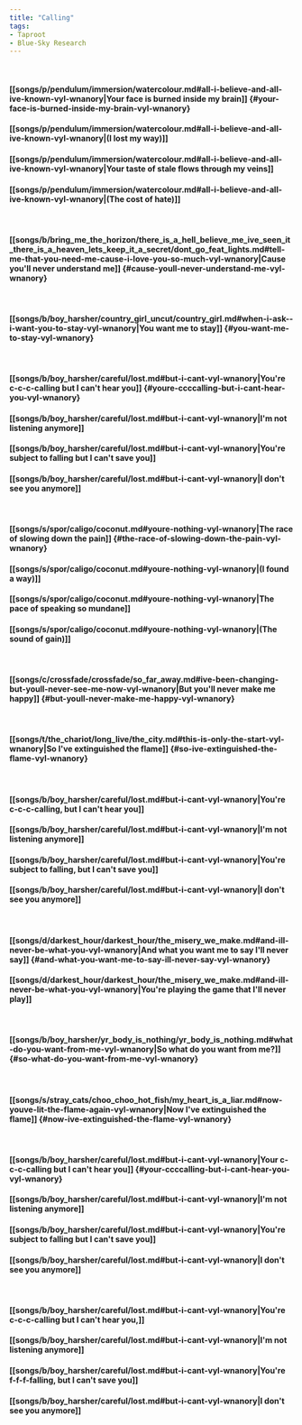 ```yaml
---
title: "Calling"
tags:
- Taproot
- Blue-Sky Research
---
```

&nbsp;
#### [[songs/p/pendulum/immersion/watercolour.md#all-i-believe-and-all-ive-known-vyl-wnanory|Your face is burned inside my brain]] {#your-face-is-burned-inside-my-brain-vyl-wnanory}
#### [[songs/p/pendulum/immersion/watercolour.md#all-i-believe-and-all-ive-known-vyl-wnanory|(I lost my way)]]
#### [[songs/p/pendulum/immersion/watercolour.md#all-i-believe-and-all-ive-known-vyl-wnanory|Your taste of stale flows through my veins]]
#### [[songs/p/pendulum/immersion/watercolour.md#all-i-believe-and-all-ive-known-vyl-wnanory|(The cost of hate)]]
&nbsp;
#### [[songs/b/bring_me_the_horizon/there_is_a_hell_believe_me_ive_seen_it_there_is_a_heaven_lets_keep_it_a_secret/dont_go_feat_lights.md#tell-me-that-you-need-me-cause-i-love-you-so-much-vyl-wnanory|Cause you'll never understand me]] {#cause-youll-never-understand-me-vyl-wnanory}
&nbsp;
#### [[songs/b/boy_harsher/country_girl_uncut/country_girl.md#when-i-ask--i-want-you-to-stay-vyl-wnanory|You want me to stay]] {#you-want-me-to-stay-vyl-wnanory}
&nbsp;
#### [[songs/b/boy_harsher/careful/lost.md#but-i-cant-vyl-wnanory|You're c-c-c-calling but I can't hear you]] {#youre-ccccalling-but-i-cant-hear-you-vyl-wnanory}
#### [[songs/b/boy_harsher/careful/lost.md#but-i-cant-vyl-wnanory|I'm not listening anymore]]
#### [[songs/b/boy_harsher/careful/lost.md#but-i-cant-vyl-wnanory|You're subject to falling but I can't save you]]
#### [[songs/b/boy_harsher/careful/lost.md#but-i-cant-vyl-wnanory|I don't see you anymore]]
&nbsp;
#### [[songs/s/spor/caligo/coconut.md#youre-nothing-vyl-wnanory|The race of slowing down the pain]] {#the-race-of-slowing-down-the-pain-vyl-wnanory}
#### [[songs/s/spor/caligo/coconut.md#youre-nothing-vyl-wnanory|(I found a way)]]
#### [[songs/s/spor/caligo/coconut.md#youre-nothing-vyl-wnanory|The pace of speaking so mundane]]
#### [[songs/s/spor/caligo/coconut.md#youre-nothing-vyl-wnanory|(The sound of gain)]]
&nbsp;
#### [[songs/c/crossfade/crossfade/so_far_away.md#ive-been-changing-but-youll-never-see-me-now-vyl-wnanory|But you'll never make me happy]] {#but-youll-never-make-me-happy-vyl-wnanory}
&nbsp;
#### [[songs/t/the_chariot/long_live/the_city.md#this-is-only-the-start-vyl-wnanory|So I've extinguished the flame]] {#so-ive-extinguished-the-flame-vyl-wnanory}
&nbsp;
#### [[songs/b/boy_harsher/careful/lost.md#but-i-cant-vyl-wnanory|You're c-c-c-calling, but I can't hear you]]
#### [[songs/b/boy_harsher/careful/lost.md#but-i-cant-vyl-wnanory|I'm not listening anymore]]
#### [[songs/b/boy_harsher/careful/lost.md#but-i-cant-vyl-wnanory|You're subject to falling, but I can't save you]]
#### [[songs/b/boy_harsher/careful/lost.md#but-i-cant-vyl-wnanory|I don't see you anymore]]
&nbsp;
#### [[songs/d/darkest_hour/darkest_hour/the_misery_we_make.md#and-ill-never-be-what-you-vyl-wnanory|And what you want me to say I'll never say]] {#and-what-you-want-me-to-say-ill-never-say-vyl-wnanory}
#### [[songs/d/darkest_hour/darkest_hour/the_misery_we_make.md#and-ill-never-be-what-you-vyl-wnanory|You're playing the game that I'll never play]]
&nbsp;
#### [[songs/b/boy_harsher/yr_body_is_nothing/yr_body_is_nothing.md#what-do-you-want-from-me-vyl-wnanory|So what do you want from me?]] {#so-what-do-you-want-from-me-vyl-wnanory}
&nbsp;
#### [[songs/s/stray_cats/choo_choo_hot_fish/my_heart_is_a_liar.md#now-youve-lit-the-flame-again-vyl-wnanory|Now I've extinguished the flame]] {#now-ive-extinguished-the-flame-vyl-wnanory}
&nbsp;
#### [[songs/b/boy_harsher/careful/lost.md#but-i-cant-vyl-wnanory|Your c-c-c-calling but I can't hear you]] {#your-ccccalling-but-i-cant-hear-you-vyl-wnanory}
#### [[songs/b/boy_harsher/careful/lost.md#but-i-cant-vyl-wnanory|I'm not listening anymore]]
#### [[songs/b/boy_harsher/careful/lost.md#but-i-cant-vyl-wnanory|You're subject to falling but I can't save you]]
#### [[songs/b/boy_harsher/careful/lost.md#but-i-cant-vyl-wnanory|I don't see you anymore]]
&nbsp;
#### [[songs/b/boy_harsher/careful/lost.md#but-i-cant-vyl-wnanory|You're c-c-c-calling but I can't hear you,]]
#### [[songs/b/boy_harsher/careful/lost.md#but-i-cant-vyl-wnanory|I'm not listening anymore]]
#### [[songs/b/boy_harsher/careful/lost.md#but-i-cant-vyl-wnanory|You're f-f-f-falling, but I can't save you]]
#### [[songs/b/boy_harsher/careful/lost.md#but-i-cant-vyl-wnanory|I don't see you anymore]]
